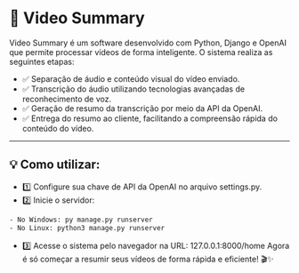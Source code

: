 # 🎥 Video Summary

 Video Summary é um software desenvolvido com Python, Django e OpenAI que permite processar vídeos de forma inteligente. O sistema realiza as seguintes etapas:

- ✅ Separação de áudio e conteúdo visual do vídeo enviado.
- ✅ Transcrição do áudio utilizando tecnologias avançadas de reconhecimento de voz.
- ✅ Geração de resumo da transcrição por meio da API da OpenAI.
- ✅ Entrega do resumo ao cliente, facilitando a compreensão rápida do conteúdo do vídeo.
  
---

## 💡 Como utilizar:
- 1️⃣ Configure sua chave de API da OpenAI no arquivo settings.py.
- 2️⃣ Inicie o servidor:

```bash
- No Windows: py manage.py runserver
- No Linux: python3 manage.py runserver
```
- 3️⃣ Acesse o sistema pelo navegador na URL: 127.0.0.1:8000/home
Agora é só começar a resumir seus vídeos de forma rápida e eficiente! 🎬✨
